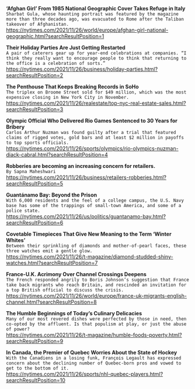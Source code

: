 **‘Afghan Girl’ From 1985 National Geographic Cover Takes Refuge in Italy**\
`Sharbat Gula, whose haunting portrait was featured by the magazine more than three decades ago, was evacuated to Rome after the Taliban takeover of Afghanistan.`\
https://nytimes.com/2021/11/26/world/europe/afghan-girl-national-geographic.html?searchResultPosition=1

**Their Holiday Parties Are Just Getting Restarted**\
`A pair of caterers gear up for year-end celebrations at companies. “I think they really want to encourage people to think that returning to the office is a celebration of sorts.”`\
https://nytimes.com/2021/11/26/business/holiday-parties.html?searchResultPosition=2

**The Penthouse That Keeps Breaking Records in SoHo**\
`The triplex on Broome Street sold for $49 million, which was the most expensive closing in New York City in November.`\
https://nytimes.com/2021/11/26/realestate/top-nyc-real-estate-sales.html?searchResultPosition=3

**Olympic Official Who Delivered Rio Games Sentenced to 30 Years for Bribery**\
`Carlos Arthur Nuzman was found guilty after a trial that featured claims of rigged votes, gold bars and at least $2 million in payoffs to top sports officials.`\
https://nytimes.com/2021/11/26/sports/olympics/rio-olympics-nuzman-diack-cabral.html?searchResultPosition=4

**Robberies are becoming an increasing concern for retailers.**\
`By Sapna Maheshwari`\
https://nytimes.com/2021/11/26/business/retailers-robberies.html?searchResultPosition=5

**Guantánamo Bay: Beyond the Prison**\
`With 6,000 residents and the feel of a college campus, the U.S. Navy base has some of the trappings of small-town America, and some of a police state.`\
https://nytimes.com/2021/11/26/us/politics/guantanamo-bay.html?searchResultPosition=6

**Covetable Timepieces That Give New Meaning to the Term ‘Winter Whites’**\
`Between their sprinkling of diamonds and mother-of-pearl faces, these three watches emit a gentle glow.`\
https://nytimes.com/2021/11/26/t-magazine/diamond-studded-shiny-watches.html?searchResultPosition=7

**France-U.K. Acrimony Over Channel Crossings Deepens**\
`The French responded angrily to Boris Johnson’s suggestion that France take back migrants who reach Britain, and rescinded an invitation for a top British official to discuss the crisis.`\
https://nytimes.com/2021/11/26/world/europe/france-uk-migrants-english-channel.html?searchResultPosition=8

**The Humble Beginnings of Today’s Culinary Delicacies**\
`Many of our most revered dishes were perfected by those in need, then co-opted by the affluent. Is that populism at play, or just the abuse of power?`\
https://nytimes.com/2021/11/26/t-magazine/humble-foods-poverty.html?searchResultPosition=9

**In Canada, the Premier of Quebec Worries About the State of Hockey**\
`With the Canadiens in a losing funk, François Legault has expressed concern about the declining number of Quebec-born pros and vowed to get to the bottom of it.`\
https://nytimes.com/2021/11/26/sports/nhl-quebec-players.html?searchResultPosition=10

